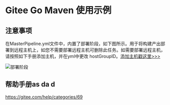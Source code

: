 # Gitee Go Maven 使用示例

## 注意事项
在MasterPipeline.yml文件中，内置了部署阶段，如下图所示。用于将构建产出部署到远程主机上，如您不需要部署远程主机可删除此任务。如需要部署远程主机，请按照如下手册添加主机，并在yml中更改 hostGroupID。[添加主机戳这里>>>](https://gitee.com/help/categories/76)

![部署阶段](./部署阶段.png)


## 帮助手册as da d
https://gitee.com/help/categories/69
